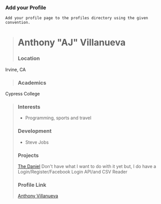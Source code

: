 ### Add your Profile
    Add your profile page to the profiles directory using the given convention.

> # Anthony "AJ" Villanueva
> ### Location
Irvine, CA
> ### Academics
Cypress College
>
>### Interests
>
>- Programming, sports and travel
>
>### Development
>
>- Steve Jobs
>
>### Projects
>
>[The Daniel](https://github.com/ajv21990/Project_UI) Don't have what I want to do with it yet but, I do have a Login/Register/Facebook Login API/and CSV Reader
>
>### Profile Link
>
>[Anthony Villanueva](https://github.com/ajv21990)